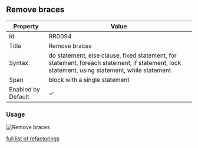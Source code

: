 ## Remove braces

| Property | Value |
| -------- | ----- |
| Id | RR0094 |
| Title | Remove braces |
| Syntax | do statement, else clause, fixed statement, for statement, foreach statement, if statement, lock statement, using statement, while statement |
| Span | block with a single statement |
| Enabled by Default | &#x2713; |

### Usage

![Remove braces](../../images/refactorings/RemoveBraces.png)

[full list of refactorings](Refactorings.md)